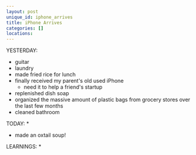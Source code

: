 ```yaml
---
layout: post
unique_id: iphone_arrives
title: iPhone Arrives
categories: []
locations: 
---
```


YESTERDAY:
* guitar
* laundry
* made fried rice for lunch
* finally received my parent's old used iPhone
  * need it to help a friend's startup
* replenished dish soap
* organized the massive amount of plastic bags from grocery stores over the last few months
* cleaned bathroom

TODAY:
* 
* made an oxtail soup!

LEARNINGS:
* 
